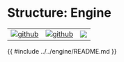# Structure: Engine

| | | |
|-|-|-|
[![github](https://img.shields.io/badge/github-source-blue.svg)](https://github.com/iotaledger/stronghold.rs/tree/dev/client) | [![github](https://img.shields.io/badge/rust-docs-green.svg)](https://docs.rs/stronghold-engine)| [![](https://img.shields.io/crates/v/stronghold-engine.svg)](https://crates.io/crates/stronghold-engine)

{{ #include ../../engine/README.md }}